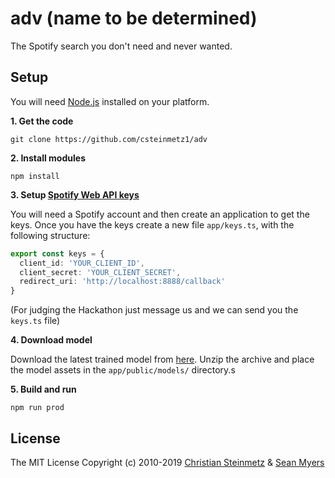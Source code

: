 # adv (name to be determined)
The Spotify search you don't need and never wanted.

## Setup

You will need [Node.js](https://nodejs.org/en/) installed on your platform.

**1. Get the code**
```
git clone https://github.com/csteinmetz1/adv
```

**2. Install modules**
```
npm install
```

**3. Setup [Spotify Web API keys](https://developer.spotify.com/dashboard)**

You will need a Spotify account and then create an application to get the keys.
Once you have the keys create a new file `app/keys.ts`, with the following structure:

```typescript
export const keys = {
  client_id: 'YOUR_CLIENT_ID',
  client_secret: 'YOUR_CLIENT_SECRET',
  redirect_uri: 'http://localhost:8888/callback'
}
```

(For judging the Hackathon just message us and we can send you the `keys.ts` file)

**4. Download model**

Download the latest trained model from [here](https://drive.google.com/drive/folders/1NSJYIw4Hi5iZ7QeZ8zO5EbPCgvRiaHTs?usp=sharing).
Unzip the archive and place the model assets in the `app/public/models/` directory.s

**5. Build and run**
```
npm run prod
```

## License
The MIT License
Copyright (c) 2010-2019 [Christian Steinmetz](https://www.christiansteinmetz.com/) & [Sean Myers](https://seanmyers.xyz/)